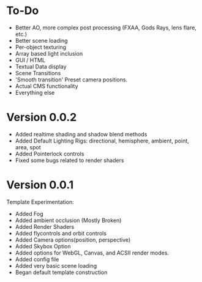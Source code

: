 To-Do
=========
- Better AO, more complex post processing (FXAA, Gods Rays, lens flare, etc.)
- Better scene loading
- Per-object texturing
- Array based light inclusion
- GUI / HTML
- Textual Data display
- Scene Transitions
- 'Smooth transition' Preset camera positions.
- Actual CMS functionality 
- Everything else

Version 0.0.2
=========
- Added realtime shading and shadow blend methods
- Added Default Lighting Rigs: directional, hemisphere, ambient, point, area, spot
- Added Pointerlock controls
- Fixed some bugs related to render shaders

Version 0.0.1
=========
Template Experimentation:
- Added Fog
- Added ambient occlusion (Mostly Broken)
- Added Render Shaders
- Added flycontrols and orbit controls
- Added Camera options(position, perspective)
- Added Skybox Option
- Added options for WebGL, Canvas, and ACSII render modes.
- Added config file
- Added very basic scene loading
- Began default template construction
